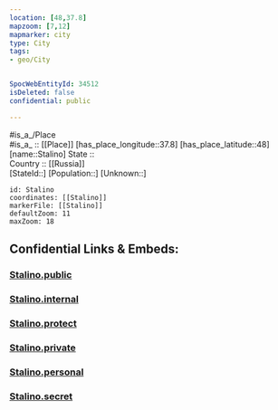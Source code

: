 ```yaml
---
location: [48,37.8] 
mapzoom: [7,12] 
mapmarker: city 
type: City
tags:
- geo/City


SpocWebEntityId: 34512
isDeleted: false
confidential: public

---
```

#is_a_/Place  
#is_a_ :: [[Place]] 
[has_place_longitude::37.8] 
[has_place_latitude::48] 
[name::Stalino] 
State ::  
Country :: [[Russia]]  
[StateId::] 
[Population::] 
[Unknown::] 


```leaflet
id: Stalino
coordinates: [[Stalino]] 
markerFile: [[Stalino]] 
defaultZoom: 11 
maxZoom: 18
```


## Confidential Links & Embeds: 

### [Stalino.public](/_public/\Earth\Continent\Europe\Europe~East\Ukraine\Regions~Ukraine\Donets'k\CityStalino.public.md) 

### [Stalino.internal](/_internal/\Earth\Continent\Europe\Europe~East\Ukraine\Regions~Ukraine\Donets'k\CityStalino.internal.md) 

### [Stalino.protect](/_protect/\Earth\Continent\Europe\Europe~East\Ukraine\Regions~Ukraine\Donets'k\CityStalino.protect.md) 

### [Stalino.private](/_private/\Earth\Continent\Europe\Europe~East\Ukraine\Regions~Ukraine\Donets'k\CityStalino.private.md) 

### [Stalino.personal](/_personal/\Earth\Continent\Europe\Europe~East\Ukraine\Regions~Ukraine\Donets'k\CityStalino.personal.md) 

### [Stalino.secret](/_secret/\Earth\Continent\Europe\Europe~East\Ukraine\Regions~Ukraine\Donets'k\CityStalino.secret.md)

